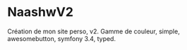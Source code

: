 # NaashwV2
Création de mon site perso, v2.
Gamme de couleur, simple, awesomebutton, symfony 3.4, typed.
